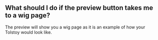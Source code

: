 ## What should I do if the preview button takes me to a wig page?

The preview will show you a wig page as it is an example of how your Tolstoy would look like.
